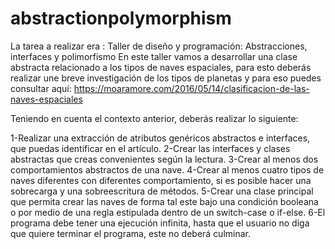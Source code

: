 # abstractionpolymorphism

La tarea a realizar  era :
Taller de diseño y programación: Abstracciones, interfaces y polimorfismo
En este taller vamos a desarrollar una clase abstracta relacionado a los tipos de naves espaciales, para esto deberás realizar une breve investigación de los tipos de planetas y para eso puedes consultar aquí:
https://moaramore.com/2016/05/14/clasificacion-de-las-naves-espaciales

Teniendo en cuenta el contexto anterior, deberás realizar lo siguiente:

1-Realizar una extracción de atributos genéricos abstractos e interfaces, que puedas identificar en el artículo. 
2-Crear las interfaces y clases abstractas que creas convenientes según la lectura.
3-Crear al menos dos comportamientos abstractos de una nave.
4-Crear al menos cuatro tipos de naves diferentes con diferentes comportamiento, si es posible hacer una sobrecarga y una sobreescritura de métodos.
5-Crear una clase principal que permita crear las naves de forma tal este bajo una condición booleana o por medio de una regla estipulada dentro de un switch-case o if-else.
6-El programa debe tener una ejecución infinita, hasta que el usuario no diga que quiere terminar el programa, este no deberá culminar.

